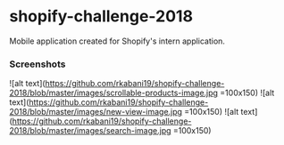 # shopify-challenge-2018
Mobile application created for Shopify's intern application. 

### Screenshots
![alt text](https://github.com/rkabani19/shopify-challenge-2018/blob/master/images/scrollable-products-image.jpg =100x150)
![alt text](https://github.com/rkabani19/shopify-challenge-2018/blob/master/images/new-view-image.jpg =100x150)
![alt text](https://github.com/rkabani19/shopify-challenge-2018/blob/master/images/search-image.jpg =100x150)
